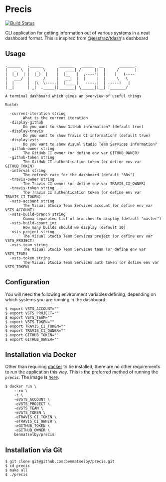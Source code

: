 # Precis

[![Build Status](https://travis-ci.org/benmatselby/precis.png?branch=master)](https://travis-ci.org/benmatselby/precis)

CLI application for getting information out of various systems in a neat dashboard format. This is inspired from [@jessfraz/tdash](https://github.com/jessfraz/tdash)'s dashboard

## Usage

```
.______   .______       _______   ______  __       _______.
|   _  \  |   _  \     |   ____| /      ||  |     /       |
|  |_)  | |  |_)  |    |  |__   |  ,----'|  |    |   (----
|   ___/  |      /     |   __|  |  |     |  |     \   \
|  |      |  |\  \----.|  |____ |   ----.|  | .----)   |
| _|      | _|  ._____||_______| \______||__| |_______/

A terminal dashboard which gives an overview of useful things

Build:

  -current-iteration string
    	What is the current iteration
  -display-github
    	Do you want to show GitHub information? (default true)
  -display-travis
    	Do you want to show Travis CI information? (default true)
  -display-vsts
    	Do you want to show Visual Studio Team Services information?
  -github-owner string
    	The GitHub CI owner (or define env var GITHUB_OWNER)
  -github-token string
    	The GitHub CI authentication token (or define env var GITHUB_TOKEN)
  -interval string
    	The refresh rate for the dashboard (default "60s")
  -travis-owner string
    	The Travis CI owner (or define env var TRAVIS_CI_OWNER)
  -travis-token string
    	The Travis CI authentication token (or define env var TRAVIS_CI_TOKEN)
  -vsts-account string
    	The Visual Studio Team Services account (or define env var VSTS_ACCOUNT)
  -vsts-build-branch string
    	Comma separated list of branches to display (default "master")
  -vsts-build-count int
    	How many builds should we display (default 10)
  -vsts-project string
    	The Visual Studio Team Services project (or define env var VSTS_PROJECT)
  -vsts-team string
    	The Visual Studio Team Services team (or define env var VSTS_TEAM)
  -vsts-token string
    	The Visual Studio Team Services auth token (or define env var VSTS_TOKEN)
```

## Configuration

You will need the following environment variables defining, depending on which systems you are running in the dashboard:

```
$ export VSTS_ACCOUNT=""
$ export VSTS_PROJECT=""
$ export VSTS_TEAM=""
$ export VSTS_TOKEN=""
$ export TRAVIS_CI_TOKEN=""
$ export TRAVIS_CI_OWNER=""
$ export GITHUB_TOKEN=""
$ export GITHUB_OWNER=""
```

## Installation via Docker

Other than requiring [docker](http://docker.com) to be installed, there are no other requirements to run the application this way. This is the preferred method of running the `precis`. The image is [here](https://hub.docker.com/r/benmatselby/precis/).

```
$ docker run \
    --rm \
    -t \
    -eVSTS_ACCOUNT \
    -eVSTS_PROJECT \
    -eVSTS_TEAM \
    -eVSTS_TOKEN \
    -eTRAVIS_CI_TOKEN \
    -eTRAVIS_CI_OWNER \
    -eGITHUB_TOKEN \
    -eGITHUB_OWNER \
    benmatselby/precis
```

## Installation via Git

```
$ git clone git@github.com:benmatselby/precis.git
$ cd precis
$ make all
$ ./precis
```
